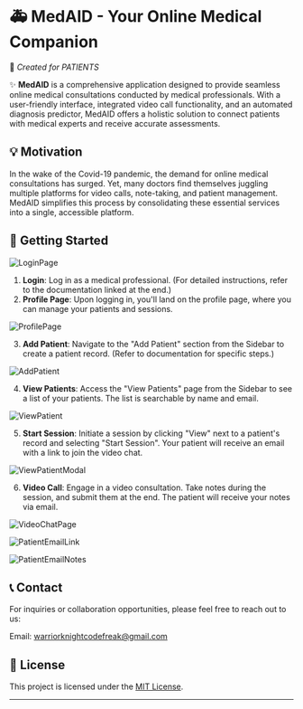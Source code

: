 # 🚑 MedAID - Your Online Medical Companion

🚨 _Created for PATIENTS_

✨ **MedAID** is a comprehensive application designed to provide seamless online medical consultations conducted by medical professionals. With a user-friendly interface, integrated video call functionality, and an automated diagnosis predictor, MedAID offers a holistic solution to connect patients with medical experts and receive accurate assessments.

## 💡 Motivation

In the wake of the Covid-19 pandemic, the demand for online medical consultations has surged. Yet, many doctors find themselves juggling multiple platforms for video calls, note-taking, and patient management. MedAID simplifies this process by consolidating these essential services into a single, accessible platform.

## 🚚 Getting Started

![LoginPage](/src/assets/img/readme/login.png)

1. **Login**: Log in as a medical professional. (For detailed instructions, refer to the documentation linked at the end.)
2. **Profile Page**: Upon logging in, you'll land on the profile page, where you can manage your patients and sessions.

![ProfilePage](/src/assets/img/readme/profile.png)

3. **Add Patient**: Navigate to the "Add Patient" section from the Sidebar to create a patient record. (Refer to documentation for specific steps.)

![AddPatient](/src/assets/img/readme/addPatient.png)

4. **View Patients**: Access the "View Patients" page from the Sidebar to see a list of your patients. The list is searchable by name and email.

![ViewPatient](/src/assets/img/readme/viewPatient.png)

5. **Start Session**: Initiate a session by clicking "View" next to a patient's record and selecting "Start Session". Your patient will receive an email with a link to join the video chat.

![ViewPatientModal](/src/assets/img/readme/indPatient.png)

6. **Video Call**: Engage in a video consultation. Take notes during the session, and submit them at the end. The patient will receive your notes via email.

![VideoChatPage](/src/assets/img/readme/video.jpg)

![PatientEmailLink](/src/assets/img/readme/joinLink.jpg)

![PatientEmailNotes](/src/assets/img/readme/notes.png)

## 📞 Contact

For inquiries or collaboration opportunities, please feel free to reach out to us:

Email: warriorknightcodefreak@gmail.com

## 📝 License

This project is licensed under the [MIT License](LICENSE).

---
